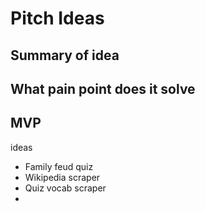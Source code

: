 # Pitch Ideas 

## Summary of idea 

## What pain point does it solve 

## MVP 



ideas 

- Family feud quiz 
- Wikipedia scraper 
- Quiz vocab scraper 
- 
